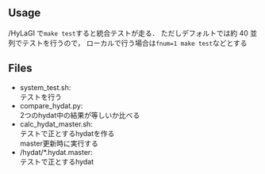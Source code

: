 ## Usage

/HyLaGI で`make test`すると統合テストが走る．
ただしデフォルトでは約 40 並列でテストを行うので，
ローカルで行う場合は`fnum=1 make test`などとする

## Files
- system_test.sh:  
  テストを行う
- compare_hydat.py:  
  2つのhydat中の結果が等しいか比べる
- calc_hydat_master.sh:  
  テストで正とするhydatを作る  
  master更新時に実行する
- /hydat/*.hydat.master:  
  テストで正とするhydat
